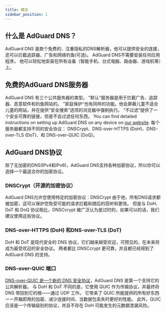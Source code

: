```yaml
---
title: 概览
sidebar_position: 1
---
```


## 什么是 AdGuard DNS？

AdGuard DNS 是款个免费的、注重隐私的DNS解析器，他可以提供安全的连接，还可以拦截追踪器、广告和网络钓鱼(可选)。 AdGuard DNS不需要安装任何应用程序。 他可以轻松地安装在所有设备（智能手机、台式电脑、路由器、游戏机等）上。

## 免费的AdGuard DNS服务器

AdGuard DNS 有三个公共服务器的类型。 ”默认“服务器是用于拦截广告、追踪器、恶意软件和钓鱼网站的。 ”家庭保护“也有同样的功能。他会屏蔽儿童不适合儿童的网站，并在提供”安全搜索“选项的浏览器中强制执行。 ”不过滤“提供了一个安全可靠的链接，但是不会过滤任何东西。 You can find detailed instructions on setting up AdGuard DNS on any device on [our website](https://adguard-dns.io/public-dns.html). 每个服务器都支持不同的安全协议： DNSCrypt、DNS-over-HTTPS (DoH)、DNS-over-TLS (DoT)、和 DNS-over-QUIC (DoQ)。

## AdGuard DNS协议

除了无加密的DNS(IPv4和IPv6)，AdGuard DNS支持各种加密协议，所以你可以选择一个最适合你的加密协议。

### DNSCrypt（开源的加密协议）

AdGuard DNS允许您使用特定的加密协议：DNSCrypt 由于他，所有DNS请求都被加密，这可以保护您免受可能的请求拦截和随后的窃听和更改。 但是与 DoH、 DoT 和 DoQ 协议相比，DNSCcrypt 被广泛认为是过时的，如果可以的话，我们建议使用这些协议。

### DNS-over-HTTPS (DoH) 和DNS-over-TLS (DoT)

DoH 和 DoT 是现代安全的 DNS 协议，它们越来越受欢迎，可预见的，在未来将成为最受欢迎的安全协议。 两者都比 DNSCcrypt 更可靠，并且都已经得到了 AdGuard DNS 的支持。

### DNS-over-QUIC 端口

[DNS-over-QUIC 是一个新的 DNS 安全协议](https://adguard.com/blog/dns-over-quic.html)，AdGuard DNS 是第一个支持它的公共解析器。 与 DoH 和 DoT 不同的是，它使用 QUIC 作为传输协议，并最终将 DNS 带回到它的根——通过 UDP 工作。 它带来了 QUIC 所能提供的所有好东西ーー开箱即用的加密、减少连接时间、当数据包丢失时更好的性能。 此外，QUIC 应该是一个传输级别的协议，并且不存在 DoH 可能发生的元数据泄漏风险。
